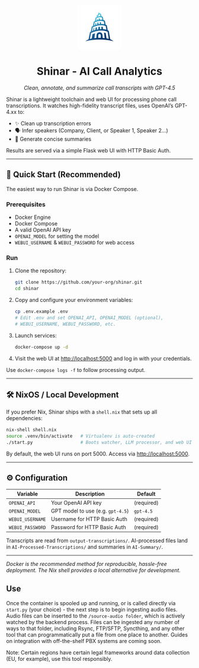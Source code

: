 <div align="center">
  <img src="assets/logo.png" alt="Shinar Logo" width="120" />
  <h1>Shinar - AI Call Analytics</h1>
  <p><em>Clean, annotate, and summarize call transcripts with GPT-4.5</em></p>
</div>

Shinar is a lightweight toolchain and web UI for processing phone call transcriptions.
It watches high-fidelity transcript files, uses OpenAI’s GPT-4.xx to:

- ✨ Clean up transcription errors
- 🗣️ Infer speakers (Company, Client, or Speaker 1, Speaker 2…)
- 📝 Generate concise summaries

Results are served via a simple Flask web UI with HTTP Basic Auth.

---

## 🚀 Quick Start (Recommended)

The easiest way to run Shinar is via Docker Compose.

### Prerequisites

- Docker Engine
- Docker Compose
- A valid OpenAI API key
- `OPENAI_MODEL` for setting the model
- `WEBUI_USERNAME` & `WEBUI_PASSWORD` for web access

### Run

1. Clone the repository:
   ```bash
   git clone https://github.com/your-org/shinar.git
   cd shinar
   ```
2. Copy and configure your environment variables:
   ```bash
   cp .env.example .env
   # Edit .env and set OPENAI_API, OPENAI_MODEL (optional),
   # WEBUI_USERNAME, WEBUI_PASSWORD, etc.
   ```
3. Launch services:
   ```bash
   docker-compose up -d
   ```
4. Visit the web UI at <http://localhost:5000> and log in with your credentials.

Use `docker-compose logs -f` to follow processing output.

---

## 🛠️ NixOS / Local Development

If you prefer Nix, Shinar ships with a `shell.nix` that sets up all dependencies:

```bash
nix-shell shell.nix
source .venv/bin/activate   # Virtualenv is auto-created
./start.py                  # Boots watcher, LLM processor, and web UI
```

By default, the web UI runs on port 5000. Access via <http://localhost:5000>.

---

## ⚙️ Configuration

| Variable         | Description                                        | Default     |
|------------------|----------------------------------------------------|-------------|
| `OPENAI_API`     | Your OpenAI API key                                | (required)  |
| `OPENAI_MODEL`   | GPT model to use (e.g. `gpt-4.5`)                  | `gpt-4.5`   |
| `WEBUI_USERNAME` | Username for HTTP Basic Auth                      | (required)  |
| `WEBUI_PASSWORD` | Password for HTTP Basic Auth                      | (required)  |

Transcripts are read from `output-transcriptions/`. AI-processed
files land in `AI-Processed-Transcriptions/` and summaries in `AI-Summary/`.

---

_Docker is the recommended method for reproducible, hassle-free
deployment. The Nix shell provides a local alternative for development._

## Use

Once the container is spooled up and running, or is called directly via `start.py` (your choice) - the next step is to begin ingesting audio files. Audio files can be inserted to the `/source-audio folder`, which is actively watched by the backend process. Files can be ingested any number of ways to that folder, including Rsync, FTP/SFTP, Syncthing, and any other tool that can programmatically put a file from one place to another. Guides on integration with off-the-shelf PBX systems are coming soon.

Note: Certain regions have certain legal frameworks around data collection (EU, for example), use this tool responsibly.


